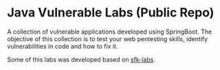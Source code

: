 
# Java Vulnerable Labs (Public Repo)
A collection of vulnerable applications developed using SpringBoot. The objective of this collection is to test your web pentesting skills, identify vulnerabilities in code and how to fix it.

Some of this labs was developed based on [sfk-labs](https://skf.gitbook.io/asvs-write-ups).
